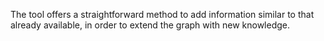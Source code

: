 The tool offers a straightforward method to add information similar to that already available, in order
to extend the graph with new knowledge.
